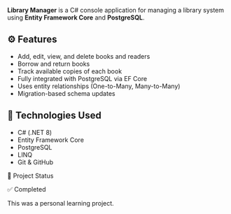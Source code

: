 **Library Manager** is a C# console application for managing a library system using **Entity Framework Core** and **PostgreSQL**.

## ⚙️ Features

- Add, edit, view, and delete books and readers
- Borrow and return books
- Track available copies of each book
- Fully integrated with PostgreSQL via EF Core
- Uses entity relationships (One-to-Many, Many-to-Many)
- Migration-based schema updates

## 🧰 Technologies Used

- C# (.NET 8)
- Entity Framework Core
- PostgreSQL
- LINQ
- Git & GitHub

📌 Project Status

✅ Completed

This was a personal learning project.
